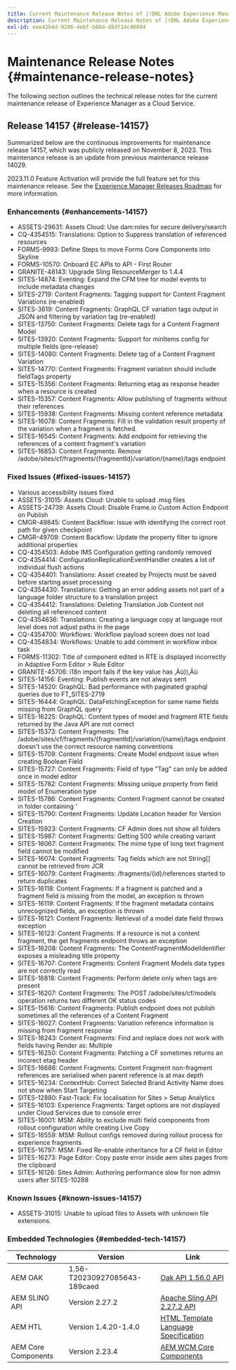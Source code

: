 ```yaml
---
title: Current Maintenance Release Notes of [!DNL Adobe Experience Manager] as a Cloud Service.
description: Current Maintenance Release Notes of [!DNL Adobe Experience Manager] as a Cloud Service.
exl-id: eee42b4d-9206-4ebf-b88d-d8df14c46094
---
```

# Maintenance Release Notes {#maintenance-release-notes}

The following section outlines the technical release notes for the current maintenance release of Experience Manager as a Cloud Service.

## Release 14157 {#release-14157}

Summarized below are the continuous improvements for maintenance release 14157, which was publicly released on November 8, 2023. This maintenance release is an update from previous maintenance release 14029.

2023.11.0 Feature Activation will provide the full feature set for this maintenance release. See the [Experience Manager Releases Roadmap](https://experienceleague.adobe.com/docs/experience-manager-release-information/aem-release-updates/update-releases-roadmap.html) for more information.

### Enhancements {#enhancements-14157}

* ASSETS-29631: Assets Cloud: Use dam:roles for secure delivery/search
* CQ-4354515: Translations: Option to Suppress translation of referenced resources
* FORMS-9993: Define Steps to move Forms Core Components into Skyline
* FORMS-10570: Onboard EC APIs to API - First Router
* GRANITE-48143: Upgrade Sling ResourceMerger to 1.4.4
* SITES-14874: Eventing: Expand the CFM tree for model events to include metadata changes
* SITES-2719: Content Fragments: Tagging support for Content Fragment Variations (re-enabled)
* SITES-3619: Content Fragments: GraphQL CF variation tags output in JSON and filtering by variation tag (re-enabled)
* SITES-13750: Content Fragments: Delete tags for a Content Fragment Model
* SITES-13920: Content Fragments: Support for minItems config for multiple fields (pre-release)
* SITES-14080: Content Fragments: Delete tag of a Content Fragment Variation
* SITES-14770: Content Fragments: Fragment variation should include fieldTags property
* SITES-15356: Content Fragments: Returning etag as response header when a resource is created
* SITES-15357: Content Fragments: Allow publishing of fragments without their references
* SITES-15938: Content Fragments: Missing content reference metadata
* SITES-16078: Content Fragments: Fill in the validation result property of the variation when a fragment is fetched.
* SITES-16545: Content Fragments: Add endpoint for retrieving the references of a content fragment's variation
* SITES-16853: Content Fragments: Remove /adobe/sites/cf/fragments/{fragmentId}/variation/{name}/tags endpoint

### Fixed Issues {#fixed-issues-14157}

* Various accessibility issues fixed
* ASSETS-31015: Assets Cloud: Unable to upload .msg files
* ASSETS-24739: Assets Cloud: Disable Frame.io Custom Action Endpoint on Publish
* CMGR-49845: Content Backflow: Issue with identifying the correct root path for given checkpoint
* CMGR-49709: Content Backflow: Update the property filter to ignore additional properties
* CQ-4354503: Adobe IMS Configuration getting randomly removed
* CQ-4354414: ConfigurationReplicationEventHandler creates a lot of individual flush actions
* CQ-4354401: Translations: Asset created by Projects must be saved before starting asset processing 
* CQ-4354430: Translations: Getting an error adding assets not part of a language folder structure to a translation project
* CQ-4354412: Translations: Deleting Translation Job Content not deleting all referenced content
* CQ-4354636: Translations: Creating a language copy at language root level does not adjust paths in the page
* CQ-4354700: Workflows: Workflow payload screen does not load
* CQ-4354834: Workflows: Unable to add comment in workflow inbox task
* FORMS-11302: Title of component edited in RTE is displayed incorrectly in Adaptive Form Editor > Rule Editor
* GRANITE-45706: i18n import fails if the key value has ‚Äú))‚Äù
* SITES-14156: Eventing: Publish events are not always sent
* SITES-14520: GraphQL: Bad performance with paginated graphql queries due to FT_SITES-2719
* SITES-16444: GraphQL: DataFetchingException for same name fields missing from GraphQL query
* SITES-16225: GraphQL: Content types of model and fragment RTE fields returned by the Java API are not correct
* SITES-15373: Content Fragments: The /adobe/sites/cf/fragments/{fragmentId}/variation/{name}/tags endpoint doesn't use the correct resource naming conventions
* SITES-15709: Content Fragments: Create Model endpoint issue when creating Boolean Field
* SITES-15727: Content Fragments: Field of type "Tag" can only be added once in model editor
* SITES-15782: Content Fragments: Missing unique property from field model of Enumeration type
* SITES-15786: Content Fragments: Content Fragment cannot be created in folder containing '
* SITES-15790: Content Fragments: Update Location header for Version Creation
* SITES-15923: Content Fragments: CF Admin does not show all folders
* SITES-15987: Content Fragments: Getting 500 while creating variant
* SITES-16067: Content Fragments: The mime type of long text fragment field cannot be modified
* SITES-16074: Content Fragments: Tag fields which are not String[] cannot be retrieved from JCR
* SITES-16079: Content Fragments: /fragments/{id}/references started to return duplicates
* SITES-16118: Content Fragments: If a fragment is patched and a fragment field is missing from the model, an exception is thrown
* SITES-16119: Content Fragments: If the fragment metadata contains unrecognized fields, an exception is thrown
* SITES-16121: Content Fragments: Retrieval of a model date field throws exception
* SITES-16123: Content Fragments: If a resource is not a content fragment, the get fragments endpoint throws an exception
* SITES-16208: Content Fragments: The ContentFragmentModelIdentifier exposes a misleading title property
* SITES-16707: Content Fragments: Content Fragment Models data types are not correctly read
* SITES-16818: Content Fragments: Perform delete only when tags are present
* SITES-16207: Content Fragments: The POST /adobe/sites/cf/models operation returns two different OK status codes
* SITES-15616: Content Fragments: Publish endpoint does not publish sometimes all the references of a Content Fragment
* SITES-16027: Content Fragments: Variation reference information is missing from fragment response
* SITES-16243: Content Fragments: Find and replace does not work with fields having Render as: Multiple
* SITES-16250: Content Fragments: Patching a CF sometimes returns an incorect etag header
* SITES-16686: Content Fragments: Content Fragment non-fragment references are serialised when parent reference is at max depth
* SITES-16234: ContextHub: Correct Selected Brand Activity Name does not show when Start Targeting
* SITES-12880: Fast-Track: Fix localisation for Sites > Setup Analytics
* SITES-16103: Experience Fragments: Target options are not displayed under Cloud Services due to console error 
* SITES-16001: MSM: Ability to exclude multi field components from rollout configuration while creating Live Copy
* SITES-16559: MSM: Rollout configs removed during rollout process for experience fragments
* SITES-16797: MSM: Fixed Re-enable inheritance for a CF field in Editor
* SITES-16273: Page Editor: Copy paste error inside aem sites pages from the clipboard
* SITES-16126: Sites Admin: Authoring performance slow for non admin users after SITES-10288

### Known Issues {#known-issues-14157}

* ASSETS-31015: Unable to upload files to Assets with unknown file extensions.

### Embedded Technologies {#embedded-tech-14157}

|Technology|Version|Link|
|---|---|---|
|AEM OAK |1.56-T20230927085643-189caed|[Oak API 1.56.0 API](https://www.javadoc.io/doc/org.apache.jackrabbit/oak-api/1.56.0/index.html)| 
|AEM SLING API |Version 2.27.2 |[Apache Sling API 2.27.2 API](https://www.javadoc.io/doc/org.apache.sling/org.apache.sling.api/latest/index.html)|
|AEM HTL|Version 1.4.20-1.4.0 |[HTML Template Language Specification](https://github.com/adobe/htl-spec)|
|AEM Core Components|Version 2.23.4|[AEM WCM Core Components](https://github.com/adobe/aem-core-wcm-components)|
